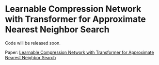 # Learnable Compression Network with Transformer for Approximate Nearest Neighbor Search

Code will be released soon.

Paper: [Learnable Compression Network with Transformer for Approximate Nearest Neighbor Search](https://arxiv.org/search/?query=haokui+zhang&searchtype=all&source=header)


